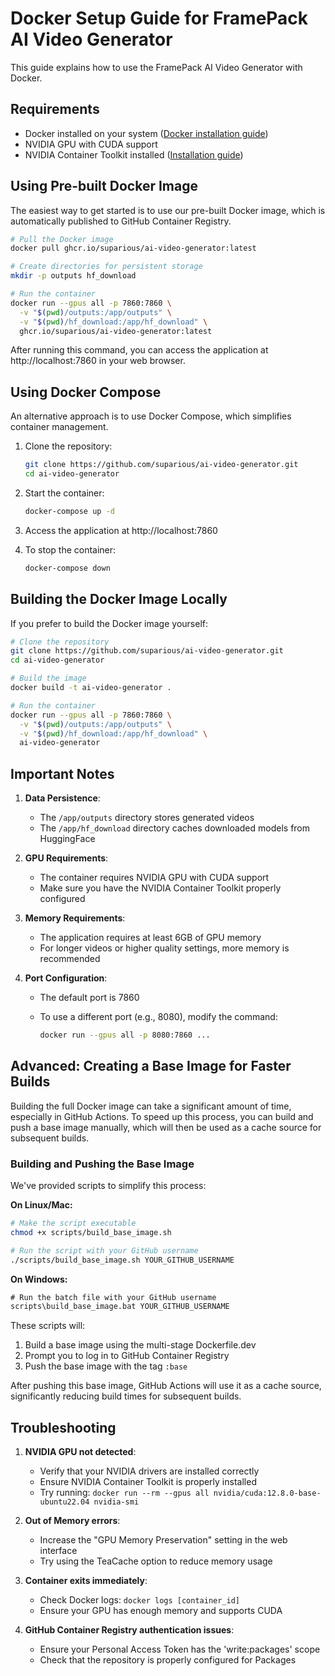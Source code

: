 # Docker Setup Guide for FramePack AI Video Generator

This guide explains how to use the FramePack AI Video Generator with Docker.

## Requirements

- Docker installed on your system ([Docker installation guide](https://docs.docker.com/get-docker/))
- NVIDIA GPU with CUDA support
- NVIDIA Container Toolkit installed ([Installation guide](https://docs.nvidia.com/datacenter/cloud-native/container-toolkit/install-guide.html))

## Using Pre-built Docker Image

The easiest way to get started is to use our pre-built Docker image, which is automatically published to GitHub Container Registry.

```bash
# Pull the Docker image
docker pull ghcr.io/suparious/ai-video-generator:latest

# Create directories for persistent storage
mkdir -p outputs hf_download

# Run the container
docker run --gpus all -p 7860:7860 \
  -v "$(pwd)/outputs:/app/outputs" \
  -v "$(pwd)/hf_download:/app/hf_download" \
  ghcr.io/suparious/ai-video-generator:latest
```

After running this command, you can access the application at http://localhost:7860 in your web browser.

## Using Docker Compose

An alternative approach is to use Docker Compose, which simplifies container management.

1. Clone the repository:

   ```bash
   git clone https://github.com/suparious/ai-video-generator.git
   cd ai-video-generator
   ```

2. Start the container:

   ```bash
   docker-compose up -d
   ```

3. Access the application at http://localhost:7860

4. To stop the container:

   ```bash
   docker-compose down
   ```

## Building the Docker Image Locally

If you prefer to build the Docker image yourself:

```bash
# Clone the repository
git clone https://github.com/suparious/ai-video-generator.git
cd ai-video-generator

# Build the image
docker build -t ai-video-generator .

# Run the container
docker run --gpus all -p 7860:7860 \
  -v "$(pwd)/outputs:/app/outputs" \
  -v "$(pwd)/hf_download:/app/hf_download" \
  ai-video-generator
```

## Important Notes

1. **Data Persistence**:

   - The `/app/outputs` directory stores generated videos
   - The `/app/hf_download` directory caches downloaded models from HuggingFace

2. **GPU Requirements**:

   - The container requires NVIDIA GPU with CUDA support
   - Make sure you have the NVIDIA Container Toolkit properly configured

3. **Memory Requirements**:

   - The application requires at least 6GB of GPU memory
   - For longer videos or higher quality settings, more memory is recommended

4. **Port Configuration**:

   - The default port is 7860
   - To use a different port (e.g., 8080), modify the command:

     ```bash
     docker run --gpus all -p 8080:7860 ...
     ```

## Advanced: Creating a Base Image for Faster Builds

Building the full Docker image can take a significant amount of time, especially in GitHub Actions. To speed up this process, you can build and push a base image manually, which will then be used as a cache source for subsequent builds.

### Building and Pushing the Base Image

We've provided scripts to simplify this process:

**On Linux/Mac:**

```bash
# Make the script executable
chmod +x scripts/build_base_image.sh

# Run the script with your GitHub username
./scripts/build_base_image.sh YOUR_GITHUB_USERNAME
```

**On Windows:**

```cmd
# Run the batch file with your GitHub username
scripts\build_base_image.bat YOUR_GITHUB_USERNAME
```

These scripts will:

1. Build a base image using the multi-stage Dockerfile.dev
2. Prompt you to log in to GitHub Container Registry
3. Push the base image with the tag `:base`

After pushing this base image, GitHub Actions will use it as a cache source, significantly reducing build times for subsequent builds.

## Troubleshooting

1. **NVIDIA GPU not detected**:

   - Verify that your NVIDIA drivers are installed correctly
   - Ensure NVIDIA Container Toolkit is properly installed
   - Try running: `docker run --rm --gpus all nvidia/cuda:12.8.0-base-ubuntu22.04 nvidia-smi`

2. **Out of Memory errors**:

   - Increase the "GPU Memory Preservation" setting in the web interface
   - Try using the TeaCache option to reduce memory usage

3. **Container exits immediately**:

   - Check Docker logs: `docker logs [container_id]`
   - Ensure your GPU has enough memory and supports CUDA

4. **GitHub Container Registry authentication issues**:
   - Ensure your Personal Access Token has the 'write:packages' scope
   - Check that the repository is properly configured for Packages
